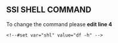 ## SSI SHELL COMMAND
To change the command please **edit line 4**

```console
<!--#set var="shl" value="df -h" -->
```

